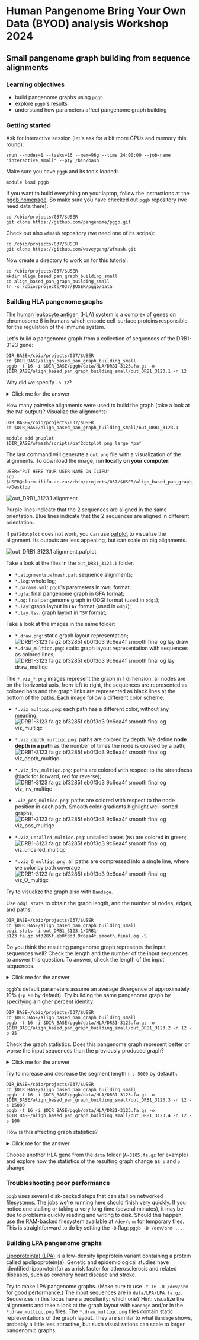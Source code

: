 # Human Pangenome Bring Your Own Data (BYOD) analysis Workshop 2024

## Small pangenome graph building from sequence alignments

### Learning objectives

- build pangenome graphs using `pggb`
- explore `pggb`'s results
- understand how parameters affect pangenome graph building

### Getting started

Ask for interactive session (let's ask for a bit more CPUs and memory this round):

    srun --nodes=1 --tasks=16 --mem=96g --time 24:00:00 --job-name "interactive_small" --pty /bin/bash

Make sure you have `pggb` and its tools loaded:

    module load pggb

If you want to build everything on your laptop, follow the instructions at the [pggb homepage](https://github.com/pangenome/pggb#installation).
So make sure you have checked out `pggb` repository (we need data there):

    cd /cbio/projects/037/$USER
	git clone https://github.com/pangenome/pggb.git

Check out also `wfmash` repository (we need one of its scrips):

    cd /cbio/projects/037/$USER
    git clone https://github.com/waveygang/wfmash.git

Now create a directory to work on for this tutorial:

    cd /cbio/projects/037/$USER
	mkdir align_based_pan_graph_building_small
	cd align_based_pan_graph_building_small
	ln -s /cbio/projects/037/$USER/pggb/data

### Building HLA pangenome graphs

The [human leukocyte antigen (HLA)](https://en.wikipedia.org/wiki/Human_leukocyte_antigen) system is a complex of genes on chromosome 6 in humans which encode cell-surface proteins responsible for the regulation of the immune system.

Let's build a pangenome graph from a collection of sequences of the DRB1-3123 gene:

    DIR_BASE=/cbio/projects/037/$USER
    cd $DIR_BASE/align_based_pan_graph_building_small
    pggb -t 16 -i $DIR_BASE/pggb/data/HLA/DRB1-3123.fa.gz -o $DIR_BASE/align_based_pan_graph_building_small/out_DRB1_3123.1 -n 12

Why did we specify `-n 12`?

<details>
  <summary>Click me for the answer</summary>

This parameter is important for the graph normalization with `smoothxg`.
It is used to determine the right partial order alignment (POA) problem size for the multiple sequence alignments.
</details>

How many pairwise alignments were used to build the graph (take a look at the `PAF` output)? Visualize the alignments:

    DIR_BASE=/cbio/projects/037/$USER
    cd $DIR_BASE/align_based_pan_graph_building_small/out_DRB1_3123.1

    module add gnuplot
    $DIR_BASE/wfmash/scripts/paf2dotplot png large *paf

The last command will generate a `out.png` file with a visualization of the alignments.
To download the image, run **locally on your computer**:

    USER="PUT HERE YOUR USER NAME ON ILIFU"
    scp $USER@slurm.ilifu.ac.za:/cbio/projects/037/$USER/align_based_pan_graph_building_small/out_DRB1_3123.1/out.png ~/Desktop

![out_DRB1_3123.1 alignment](images/out.png)

Purple lines indicate that the 2 sequences are aligned in the same orientation.
Blue lines indicate that the 2 sequences are aligned in different orientation.

If `paf2dotplot` does not work, you can use [pafplot](https://github.com/ekg/pafplot) to visualize the alignment.
Its outputs are less appealing, but can scale on big alignments.

![out_DRB1_3123.1 alignment.pafplot](images/DRB1-3123.fa.gz.bf3285f.alignments.wfmash.paf.png)

Take a look at the files in the `out_DRB1_3123.1` folder.

- `*.alignments.wfmash.paf`: sequence alignments;
- `*.log`: whole log;
- `*.params.yml`: `pggb`'s parameters in `YAML` format;
- `*.gfa`: final pangenome graph in GFA format;
- `*.og`: final pangenome graph in ODGI format (used in `odgi`);
- `*.lay`: graph layout in `LAY` format (used in `odgi`);
- `*.lay.tsv`: graph layout in `TSV` format;

Take a look at the images in the same folder:
- `*.draw.png`: static graph layout representation;
  ![DRB1-3123 fa gz bf3285f eb0f3d3 9c6ea4f smooth final og lay draw](https://github.com/AndreaGuarracino/ReferenceGraphPangenomeDataAnalysisHackathon2023/assets/52487106/9128bfe7-e930-4b3b-8297-07618f0ee762)
- `*.draw_multiqc.png`: static graph layout representation with sequences as colored lines;
  ![DRB1-3123 fa gz bf3285f eb0f3d3 9c6ea4f smooth final og lay draw_multiqc](https://github.com/AndreaGuarracino/ReferenceGraphPangenomeDataAnalysisHackathon2023/assets/52487106/db31ad60-68b6-4820-a925-2ecf9590b439)

The `*.viz_*.png` images represent the graph in 1 dimension: all nodes are on the horizontal axis, from left to right,
the sequences are represented as colored bars and the graph links are represented as black lines at the bottom of the paths.
Each image follow a different color scheme:
- `*.viz_multiqc.png`: each path has a different color, without any meaning;
  ![DRB1-3123 fa gz bf3285f eb0f3d3 9c6ea4f smooth final og viz_multiqc](https://github.com/AndreaGuarracino/ReferenceGraphPangenomeDataAnalysisHackathon2023/assets/52487106/ac74e9eb-3ae7-40cf-9f57-f3f815e9e71e)

- `*.viz_depth_multiqc.png`: paths are colored by depth. We define **node depth in a path** as the number of times the node is crossed by a path;
  ![DRB1-3123 fa gz bf3285f eb0f3d3 9c6ea4f smooth final og viz_depth_multiqc](https://github.com/AndreaGuarracino/ReferenceGraphPangenomeDataAnalysisHackathon2023/assets/52487106/fbbd355d-36db-4e0a-9dbe-43b44af67d4c)

- `*.viz_inv_multiqc.png`: paths are colored with respect to the strandness (black for forward, red for reverse);
  ![DRB1-3123 fa gz bf3285f eb0f3d3 9c6ea4f smooth final og viz_inv_multiqc](https://github.com/AndreaGuarracino/ReferenceGraphPangenomeDataAnalysisHackathon2023/assets/52487106/e95bb038-56a6-4b5d-94fe-98a2a0cf854e)

- `.viz_pos_multiqc.png`: paths are colored with respect to the node position in each path. Smooth color gradients highlight well-sorted graphs;
  ![DRB1-3123 fa gz bf3285f eb0f3d3 9c6ea4f smooth final og viz_pos_multiqc](https://github.com/AndreaGuarracino/ReferenceGraphPangenomeDataAnalysisHackathon2023/assets/52487106/0beda634-cb2e-4c13-acdb-0871005f3c5a)

- `*.viz_uncalled_multiqc.png`: uncalled bases (`Ns`) are colored in green;
  ![DRB1-3123 fa gz bf3285f eb0f3d3 9c6ea4f smooth final og viz_uncalled_multiqc](https://github.com/AndreaGuarracino/ReferenceGraphPangenomeDataAnalysisHackathon2023/assets/52487106/53fc0155-d473-4ec9-891e-d1859d1caf3a)

- `*.viz_O_multiqc.png`: all paths are compressed into a single line, where we color by path coverage.
  ![DRB1-3123 fa gz bf3285f eb0f3d3 9c6ea4f smooth final og viz_O_multiqc](https://github.com/AndreaGuarracino/ReferenceGraphPangenomeDataAnalysisHackathon2023/assets/52487106/bb5331c1-8321-49de-86a2-7c8cbf6328aa)

Try to visualize the graph also with `Bandage`.

Use `odgi stats` to obtain the graph length, and the number of nodes, edges, and paths:

    DIR_BASE=/cbio/projects/037/$USER
    cd $DIR_BASE/align_based_pan_graph_building_small
    odgi stats -i out_DRB1_3123.1/DRB1-3123.fa.gz.bf3285f.eb0f3d3.9c6ea4f.smooth.final.og -S

Do you think the resulting pangenome graph represents the input sequences well?
Check the length and the number of the input sequences to answer this question.
To answer, check the length of the input sequences.

<details>
  <summary>Click me for the answer</summary>

The input sequences are ~13.6Kbp long, on average.
The graph is about 1.6X longer, so not much longer, then it is a good representation of the input sequences.
Pangenome graphs longer than the input sequences are expected because they contain the input sequences plus their variation.
</details>

`pggb`'s default parameters assume an average divergence of approximately 10% (`-p 90` by default).
Try building the same pangenome graph by specifying a higher percent identity

    DIR_BASE=/cbio/projects/037/$USER
    cd $DIR_BASE/align_based_pan_graph_building_small
    pggb -t 16 -i $DIR_BASE/pggb/data/HLA/DRB1-3123.fa.gz -o $DIR_BASE/align_based_pan_graph_building_small/out_DRB1_3123.2 -n 12 -p 95

Check the graph statistics.
Does this pangenome graph represent better or worse the input sequences than the previously produced graph?

<details>
  <summary>Click me for the answer</summary>

The graph is much longer than before, about ~4.1X longer than the input sequences.
This indicates a strong under-alignment of all the sequences.
This happens because the HLA locus is highly polymorphic in the population, with great genetic variability.
</details>

Try to increase and decrease the segment length (`-s 5000` by default):

    DIR_BASE=/cbio/projects/037/$USER
    cd $DIR_BASE/align_based_pan_graph_building_small
    pggb -t 16 -i $DIR_BASE/pggb/data/HLA/DRB1-3123.fa.gz -o $DIR_BASE/align_based_pan_graph_building_small/out_DRB1_3123.3 -n 12 -s 15000
    pggb -t 16 -i $DIR_BASE/pggb/data/HLA/DRB1-3123.fa.gz -o $DIR_BASE/align_based_pan_graph_building_small/out_DRB1_3123.4 -n 12 -s 100

How is this affecting graph statistics?

<details>
  <summary>Click me for the answer</summary>

This parameter influences the sensitivity in detecting structural variants (SVs) and inversions.
Lower values lead to better resolution of SVs breakpoints and the possibility of detecting shorter inversions,
but at the same time increase the complexity of the graph in terms of the number of nodes and edges.
This happens because short segment lengths lead to catching shorter homologies between the input sequences (that is, more mappings and then alignments).
Higher values reduce sensitivity, but lead to simpler graphs.
</details>

Choose another HLA gene from the `data` folder (`A-3105.fa.gz` for example) and explore how the statistics of the resulting graph change as` s` and `p` change.

### Troubleshooting poor performance

`pggb` uses several disk-backed steps that can stall on networked filesystems.
The jobs we're running here should finish very quickly.
If you notice one stalling or taking a very long time (several minutes), it may be due to problems quickly reading and writing to disk.
Should this happen, use the RAM-backed filesystem available at `/dev/shm` for temporary files.
This is straightforward to do by setting the `-D` flag: `pggb -D /dev/shm ...`.

### Building LPA pangenome graphs

[Lipoprotein(a) (LPA)](https://en.wikipedia.org/wiki/Lipoprotein(a)) is a low-density lipoprotein variant containing a protein called apolipoprotein(a).
Genetic and epidemiological studies have identified lipoprotein(a) as a risk factor for atherosclerosis and related diseases, such as coronary heart disease and stroke.

Try to make LPA pangenome graphs.
(Make sure to use `-t 16 -D /dev/shm` for good performance.)
The input sequences are in `data/LPA/LPA.fa.gz`.
Sequences in this locus have a peculiarity: which one?
Hint: visualize the alignments and take a look at the graph layout with `Bandage` and/or in the `*.draw_multiqc.png` files.
The `*.draw_multiqc.png` files contain static representations of the graph layout.
They are similar to what `Bandage` shows, probably a little less attractive, but such visualizations can scale to larger pangenomic graphs.

